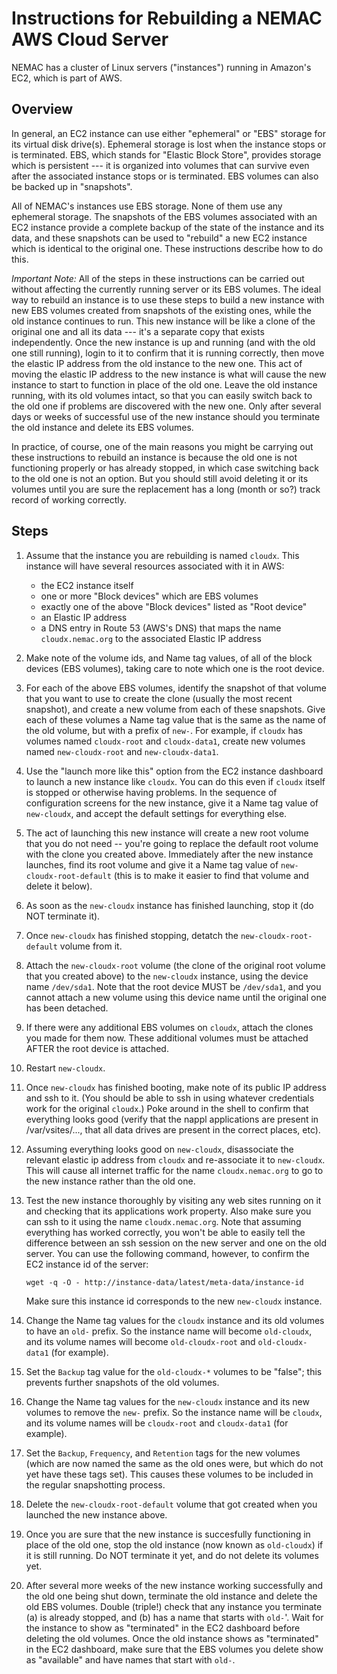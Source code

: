 Instructions for Rebuilding a NEMAC AWS Cloud Server
====================================================

NEMAC has a cluster of Linux servers ("instances") running in Amazon's
EC2, which is part of AWS.

Overview
--------

In general, an EC2 instance can use either "ephemeral" or "EBS"
storage for its virtual disk drive(s).  Ephemeral storage is lost when
the instance stops or is terminated.  EBS, which stands for "Elastic
Block Store", provides storage which is persistent --- it is organized
into volumes that can survive even after the associated instance stops
or is terminated.  EBS volumes can also be backed up in "snapshots".

All of NEMAC's instances use EBS storage.  None of them use any
ephemeral storage.  The snapshots of the EBS volumes associated with
an EC2 instance provide a complete backup of the state of the instance
and its data, and these snapshots can be used to "rebuild" a new EC2
instance which is identical to the original one.  These instructions
describe how to do this.

*Important Note:* All of the steps in these instructions can be
carried out without affecting the currently running server or its EBS
volumes.  The ideal way to rebuild an instance is to use these steps
to build a new instance with new EBS volumes created from snapshots of
the existing ones, while the old instance continues to run.  This new
instance will be like a clone of the original one and all its data ---
it's a separate copy that exists independently.  Once the new instance
is up and running (and with the old one still running), login to it to
confirm that it is running correctly, then move the elastic IP address
from the old instance to the new one.  This act of moving the elastic
IP address to the new instance is what will cause the new instance to
start to function in place of the old one. Leave the old instance
running, with its old volumes intact, so that you can easily switch
back to the old one if problems are discovered with the new one.  Only
after several days or weeks of successful use of the new instance
should you terminate the old instance and delete its EBS volumes.

In practice, of course, one of the main reasons you might be carrying
out these instructions to rebuild an instance is because the old one
is not functioning properly or has already stopped, in which case
switching back to the old one is not an option.  But you should still
avoid deleting it or its volumes until you are sure the replacement
has a long (month or so?) track record of working correctly.


Steps
-----

1. Assume that the instance you are rebuilding is named `cloudx`.
   This instance will have several resources associated with it
   in AWS:  

   * the EC2 instance itself
   * one or more "Block devices" which are EBS volumes
   * exactly one of the above "Block devices" listed as "Root device"
   * an Elastic IP address
   * a DNS entry in Route 53 (AWS's DNS) that maps the name `cloudx.nemac.org`
     to the associated Elastic IP address

1. Make note of the volume ids, and Name tag values, of all of the
   block devices (EBS volumes), taking care to note which one is the
   root device.
   
1. For each of the above EBS volumes, identify the snapshot of that
   volume that you want to use to create the clone (usually the most
   recent snapshot), and create a new volume from each of these
   snapshots.  Give each of these volumes a Name tag value that is the
   same as the name of the old volume, but with a prefix of `new-`.
   For example, if `cloudx` has volumes named `cloudx-root` and
   `cloudx-data1`, create new volumes named `new-cloudx-root` and
   `new-cloudx-data1`.
   
1. Use the "launch more like this" option from the EC2 instance
   dashboard to launch a new instance like `cloudx`.  You can do this
   even if `cloudx` itself is stopped or otherwise having problems.
   In the sequence of configuration screens for the new instance, give
   it a Name tag value of `new-cloudx`, and accept the default
   settings for everything else.

1. The act of launching this new instance will create a new root
   volume that you do not need -- you're going to replace the default
   root volume with the clone you created above.  Immediately after
   the new instance launches, find its root volume and give it a Name
   tag value of `new-cloudx-root-default` (this is to make it easier
   to find that volume and delete it below).
   
1. As soon as the `new-cloudx` instance has finished launching, stop it
   (do NOT terminate it).
   
1. Once `new-cloudx` has finished stopping, detatch the
   `new-cloudx-root-default` volume from it.
   
1. Attach the `new-cloudx-root` volume (the clone of the original root
   volume that you created above) to the `new-cloudx` instance, using
   the device name `/dev/sda1`.  Note that the root device MUST be
   `/dev/sda1`, and you cannot attach a new volume using this device
   name until the original one has been detached.
   
1. If there were any additional EBS volumes on `cloudx`, attach the
   clones you made for them now.  These additional volumes must be
   attached AFTER the root device is attached.
   
1. Restart `new-cloudx`.

1. Once `new-cloudx` has finished booting, make note of its public IP
   address and ssh to it.  (You should be able to ssh in using
   whatever credentials work for the original `cloudx`.)  Poke around
   in the shell to confirm that everything looks good (verify that the
   nappl applications are present in /var/vsites/..., that all data
   drives are present in the correct places, etc).
   
1. Assuming everything looks good on `new-cloudx`, disassociate the
   relevant elastic ip address from `cloudx` and re-associate it to
   `new-cloudx`.  This will cause all internet traffic for the name
   `cloudx.nemac.org` to go to the new instance rather than the old
   one.

1. Test the new instance thoroughly by visiting any web sites running
   on it and checking that its applications work property.  Also make
   sure you can ssh to it using the name `cloudx.nemac.org`.  Note
   that assuming everything has worked correctly, you won't be able to
   easily tell the difference between an ssh session on the new server
   and one on the old server.  You can use the following command,
   however, to confirm the EC2 instance id of the server:

       wget -q -O - http://instance-data/latest/meta-data/instance-id
       
   Make sure this instance id corresponds to the new `new-cloudx`
   instance.
   
1. Change the Name tag values for the `cloudx` instance and its old
   volumes to have an `old-` prefix.  So the instance name will become
   `old-cloudx`, and its volume names will become `old-cloudx-root`
   and `old-cloudx-data1` (for example).
   
1. Set the `Backup` tag value for the `old-cloudx-*` volumes to be
   "false"; this prevents further snapshots of the old volumes.
   
1. Change the Name tag values for the `new-cloudx` instance and its
   new volumes to remove the `new-` prefix.  So the instance name will
   be `cloudx`, and its volume names will be `cloudx-root` and
   `cloudx-data1` (for example).

1. Set the `Backup`, `Frequency`, and `Retention` tags for the new
   volumes (which are now named the same as the old ones were, but
   which do not yet have these tags set).  This causes these volumes
   to be included in the regular snapshotting process.
   
1. Delete the `new-cloudx-root-default` volume that got created when
   you launched the new instance above.
   
1. Once you are sure that the new instance is succesfully functioning
   in place of the old one, stop the old instance (now known as
   `old-cloudx`) if it is still running.  Do NOT terminate it yet, and
   do not delete its volumes yet.
   
1. After several more weeks of the new instance working successfully
   and the old one being shut down, terminate the old instance and
   delete the old EBS volumes.  Double (triple!) check that any
   instance you terminate (a) is already stopped, and (b) has a name
   that starts with `old-`'.  Wait for the instance to show as
   "terminated" in the EC2 dashboard before deleting the old volumes.
   Once the old instance shows as "terminated" in the EC2 dashboard,
   make sure that the EBS volumes you delete show as "available" and
   have names that start with `old-`.
